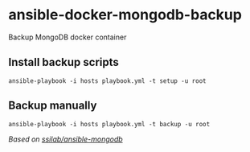 # ansible-docker-mongodb-backup
Backup MongoDB docker container

## Install backup scripts

	ansible-playbook -i hosts playbook.yml -t setup -u root

## Backup manually

	ansible-playbook -i hosts playbook.yml -t backup -u root


*Based on [ssilab/ansible-mongodb](https://github.com/ssilab/ansible-mongodb)*
